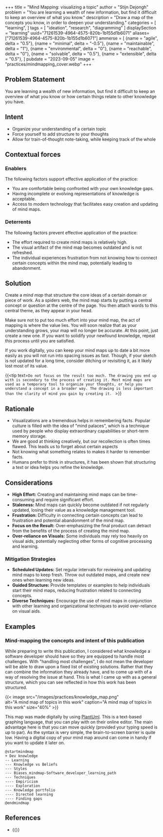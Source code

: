 +++
title = "Mind Mapping: visualizing a topic"
author = "Stijn Dejongh"
problem = "You are learning a wealth of new information, but find it difficult to keep an overview of what you know."
description = "Draw a map of the concepts you know, in order to deepen your understanding."
categories = [
    "learning",
]
tags = [
    "ideation", "research", "diagramming"
]
displaySection = "learning"
uuid="71261539-4964-4575-820b-1b155d1b6071"
aliases=["71261539-4964-4575-820b-1b155d1b6071"]
ammerse = [
  {name = "agile", delta = "0.5"},
  {name = "minimal", delta = "-0.5"},
  {name = "maintainable", delta = "1"},
  {name = "environmental", delta = "0"},
  {name = "reachable", delta = "0"},
  {name = "solvable", delta = "0.5"},
  {name = "extensible", delta = "0.5"},
]
pubdate = "2023-09-05"
image = "practices/mindmapping_cover.webp"
+++

## Problem Statement

You are learning a wealth of new information, but find it difficult to keep an overview of what you know or how certain things relate to other
knowledge you have.

## Intent

* Organize your understanding of a certain topic
* Force yourself to add structure to your thoughts
* Allow for train-of-thought note-taking, while keeping track of the whole

## Contextual forces

### Enablers
The following factors support effective application of the practice:

* You are comfortable being confronted with your own knowledge gaps.
* Having incomplete or evolving representations of knowledge is acceptable.
* Access to modern technology that facilitates easy creation and updating of mind maps.

### Deterrents
The following factors prevent effective application of the practice:

* The effort required to create mind maps is relatively high.
* The visual artifact of the mind map becomes outdated and is not refreshed.
* The individual experiences frustration from not knowing how to connect certain concepts within the mind map, potentially leading to abandonment.

## Solution

Create a _mind map_ that structure the core ideas of a certain domain or piece of work.
As a spiders web, the mind map starts by putting a central concept or question at the centre of the page.
You then attach words to this central theme, as they appear in your head.

Make sure not to put too much effort into your mind map, the act of mapping is where the value lies.
You will soon realize that as your understanding grows, your map will no longer be accurate.
At this point, just create a new one. If you want to solidify your newfound knowledge, repeat this process until you are satisfied.

If you work digitally, you can keep your mind maps up to date a bit more easily as you will not run into spacing issues as fast.
Though, if your sketch is not updated for a long time, consider ditching or revisiting it, as it likely lost most of its value.

{{<tip text=`Do not focus on the result too much. The drawing you end up with is secondary to the process of creating it.
Most mind maps are used as a temporary tool to organize your thoughts, or help you understand a concept in a broader way.
The drawing is less important than the clarity of mind you gain by creating it.
` >}}

## Rationale

* Visualizations are a tremendous helps in remembering facts. Popular culture is filled with the idea of "mind palaces", which is a technique used
  by people who display extraordinary capabilities or short-term memory storage.
* We are good at thinking creatively, but our recollection is often times flawed. This leads us to forget about certain aspects
* Not knowing what something relates to makes it harder to remember facts.
* Humans prefer to think in structures, it has been shown that structuring a text or idea helps you refine the knowledge.

## Considerations

* **High Effort:** Creating and maintaining mind maps can be time-consuming and require significant effort.
* **Staleness:** Mind maps can quickly become outdated if not regularly updated, losing their value as a knowledge management tool.
* **Frustration:** Difficulty in connecting certain concepts can lead to frustration and potential abandonment of the mind map.
* **Focus on the Result:** Over-emphasizing the final product can detract from the benefits of the process of creating the mind map.
* **Over-reliance on Visuals:** Some individuals may rely too heavily on visual aids, potentially neglecting other forms of cognitive processing
  and learning.

### Mitigation Strategies

* **Scheduled Updates:** Set regular intervals for reviewing and updating mind maps to keep fresh. Throw out outdated maps, and create new ones
  when learning new ideas.
* **Guided Structure:** Provide templates or examples to help individuals start their mind maps, reducing frustration related to connecting
  concepts.
* **Diverse Techniques:** Encourage the use of mind maps in conjunction with other learning and organizational techniques to avoid over-reliance on
  visual aids.

## Examples

### Mind-mapping the concepts and intent of this publication

While preparing to write this publication, I considered what knowledge a software developer should have so they are equipped to handle most
challenges. With "handling most challenges", I do not mean the developer will be able to draw upon a fixed list of existing solutions.
Rather that they can combine the information they already have, and to come up with of a way of resolving the issue at hand.
This is what I came up with as a general structure, which you can see reflected in how this work has been structured.

{{< image 
  src="/images/practices/knowledge_map.png"  
  alt="A mind map of topics in this work"
  caption="A mind map of topics in this work" 
  size="40%" >}}

This map was made digitally by using [PlantUml](https://plantuml.com/mindmap-diagram). This is a text-based graphing language, that you can play
with on their online editor.
The main advantage here is that you can move quickly (provided your typing speed is up to par). As the syntax is very simple, the brain-to-screen
barrier is quite low. Having a digital copy of your mind map around can come in handy if you want to update it later on.

````
@startmindmap
+ Dev knowledge
-- Learning
--- Knowledge vs Beliefs
--- Styles
--- Biases_mindmap-Software_developer_learning_path
--- Techniques
---- Empiricism
---- Exploration
--- Knowledge portfolio
---- Directed learning
---- Finding gaps
@endmindmap
````

## References

* {{<reference author="Hunt, A."
  year="2008"
  title="Pragmatic Thinking and Learning: Refactor Your wetware"
  publisher="The Pragmatic Bookshelf"
  isbn="9781934356050"
  link="https://pragprog.com/titles/ahptl/pragmatic-thinking-and-learning/" >}}